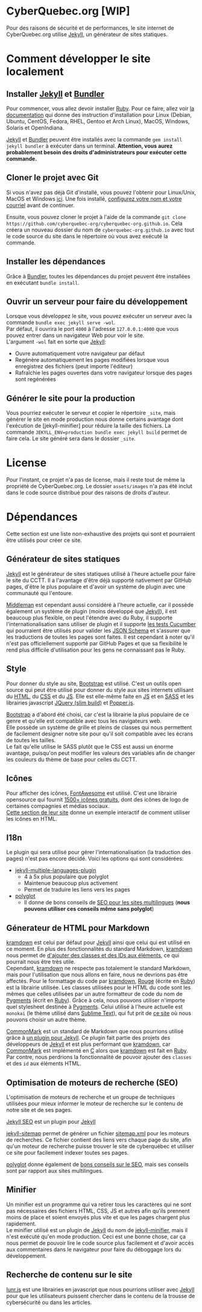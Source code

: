 # CyberQuebec.org [WIP]
Pour des raisons de sécurité et de performances, le site internet de CyberQuebec.org utilise [Jekyll], un générateur de sites statiques.

# Comment développer le site localement
## Installer [Jekyll] et [Bundler]
Pour commencer, vous allez devoir installer [Ruby]. Pour ce faire, allez voir [la documentation](https://www.ruby-lang.org/fr/documentation/installation) qui donne des instruction d'installation pour Linux (Debian, Ubuntu, CentOS, Fedora, RHEL, Gentoo et Arch Linux), MacOS, Windows, Solaris et OpenIndiana.  

[Jekyll] et [Bundler] peuvent être installés avec la commande `gem install jekyll bundler` à exécuter dans un terminal. **Attention, vous aurez probablement besoin des droits d'administrateurs pour exécuter cette commande.**  

## Cloner le projet avec Git
Si vous n'avez pas déjà Git d'installé, vous pouvez l'obtenir pour Linux/Unix, MacOS et Windows [ici](https://git-scm.com/downloads). Une fois installé, [configurez votre nom et votre courriel](https://git-scm.com/book/fr/v2/D%C3%A9marrage-rapide-Param%C3%A9trage-%C3%A0-la-premi%C3%A8re-utilisation-de-Git) avant de continuer.  

Ensuite, vous pouvez cloner le projet à l'aide de la commande `git clone https://github.com/cyberquebec-org/cyberquebec-org.github.io`. Cela créera un nouveau dossier du nom de `cyberquebec-org.github.io` avec tout le code source du site dans le répertoire où vous avez exécuté la commande.

## Installer les dépendances
Grâce à [Bundler], toutes les dépendances du projet peuvent être installées en exécutant `bundle install`.  

## Ouvrir un serveur pour faire du développement
Lorsque vous développez le site, vous pouvez exécuter un serveur avec la commande `bundle exec jekyll serve -wol`.  
Par défaut, il ouvrira le port `4000` à l'adresse `127.0.0.1:4000` que vous pouvez entrer dans un navigateur Web pour voir le site.  
L'argument `-wol` fait en sorte que [Jekyll]: 
* Ouvre automatiquement votre navigateur par défaut
* Regénère automatiquement les pages modifiées lorsque vous enregistrez des fichiers (peut importe l'éditeur)
* Rafraîchie les pages ouvertes dans votre navigateur lorsque des pages sont regénérées

## Générer le site pour la production
Vous pourriez exécuter le serveur et copier le répertoire `_site`, mais générer le site en mode production nous donne certains avantage dont l'exécution de [jekyll-minifier] pour réduire la taille des fichiers. La commande `JEKYLL_ENV=production bundle exec jekyll build` permet de faire cela. Le site généré sera dans le dossier `_site`.

# License
Pour l'instant, ce projet n'a pas de license, mais il reste tout de même la propriété de CyberQuebec.org. Le dossier `assets/images` n'a pas été inclut dans le code source distribué pour des raisons de droits d'auteur.

# Dépendances
Cette section est une liste non-exhaustive des projets qui sont et pourraient être utilisés pour créer ce site.

## Générateur de sites statiques
[Jekyll] est le générateur de sites statiques utilisé à l'heure actuelle pour faire le site du CCTT. Il a l'avantage d'être déjà supporté nativement par GitHub pages, d'être le plus populaire et d'avoir un système de plugin avec une communauté qui l'entoure.

[Middleman](https://middlemanapp.com/) est cependant aussi considéré à l'heure actuelle, car il possède également un système de plugin (moins développé que [Jekyll]), il est beaucoup plus flexible, on peut l'étendre avec du Ruby, il supporte l'internationalisation sans utiliser de plugin et il supporte [les tests Cucumber](https://cucumber.io/) qui pourraient être utilisés pour valider les [JSON Schema](https://json-schema.org/) et s'assurer que les traductions de toutes les pages sont faites. Il est cependant à noter qu'il n'est pas officiellement supporté par GitHub Pages et que sa flexibilité le rend plus difficile d'utilisation pour les gens ne connaissant pas le Ruby.
## Style
Pour donner du style au site, [Bootstrap] est utilisé. C'est un outils open source qui peut être utilisé pour donner du style aux sites internets utilisant du [HTML], du [CSS] et du [JS]. Elle est elle-même faite en [JS] et en [SASS] et les librairies javascript [JQuery (slim build)](https://jquery.com/) et [Popper.js](https://popper.js.org/).  

[Bootstrap] a d'abord été choisi, car c'est la librairie la plus populaire de ce genre et qu'elle est compatible avec tous les navigateurs web.  
Elle possède un système de grille et pleins de classes qui nous permettent de facilement designer notre site pour qu'il soit compatible avec les écrans de toutes les tailles.  
Le fait qu'elle utilise le SASS plutôt que le CSS est aussi un énorme avantage, puisqu'on peut modifier les valeurs des variables afin de changer les couleurs du thème de base pour celles du CCTT.  

## Icônes
Pour afficher des icônes, [FontAwesome](https://fontawesome.com/) est utilisé. C'est une librairie opensource qui fournit [1500+ icônes gratuits](https://fontawesome.com/icons?d=gallery&m=free), dont des icônes de logo de certaines compagnies et médias sociaux.  
[Cette section de leur site](https://fontawesome.com#easy-to-use) donne un exemple interactif de comment utiliser les icônes en HTML.

## I18n
Le plugin qui sera utilisé pour gérer l'internationalisation (la traduction des pages) n'est pas encore décidé. Voici les options qui sont considérées:
* [jekyll-multiple-languages-plugin](https://github.com/kurtsson/jekyll-multiple-languages-plugin)
    * 4 à 5x plus populaire que polyglot
    * Maintenue beaucoup plus activement
    * Permet de traduire les liens vers les pages
* [polyglot]
    * Il donne de bons conseils de [SEO pour les sites multilingues](https://polyglot.untra.io/en/seo/) (**nous pouvons utiliser ces conseils même sans polyglot**)

## Génerateur de HTML pour Markdown
[kramdown] est celui par défaut pour [Jekyll] ainsi que celui qui est utilisé en ce moment. En plus des fonctionnalités du standard Markdown, [kramdown] nous permet de [d'ajouter des classes et des IDs aux éléments](https://kramdown.gettalong.org/syntax.html#attribute-list-definitions), ce qui pourrait nous être très utile.  
Cependant, [kramdown] ne respecte pas totalement le standard Markdown, mais pour l'utilisation que nous allons en faire, nous ne devrions pas être affectés.
Pour le formattage du code par [kramdown], [Rouge](http://rouge.jneen.net/) (écrite en [Ruby]) est la librairie utilisée. Les classes utilisées pour le HTML du code sont les mêmes que celles utilisées par un autre formatteur de code du nom de [Pygments](http://pygments.org/) (écrit en [Ruby]). Grâce à cela, nous pouvons utiliser n'importe quel stylesheet destinée à [Pygments]. Celui utilisé à l'heure actuelle est `monokai` (le thème utilisé dans [Sublime Text](https://www.sublimetext.com/)), qui fut prit de [ce site](http://jwarby.github.io/jekyll-pygments-themes/languages/javascript.html) où nous pouvons choisir un autre thème.  

[CommonMark] est un standard de Markdown que nous pourrions utilisé grâce à [un plugin pour Jekyll](https://github.com/jekyll/jekyll-commonmark). Ce plugin fait partie des projets des développeurs de [Jekyll] et est plus performant que [kramdown], car [CommonMark] est implémenté en [C](https://www.iso.org/standard/74528.html) alors que [kramdown] est fait en [Ruby]. Par contre, nous perdrions la fonctionnalité de pouvoir ajouter des `classes` et des `id` aux éléments HTML.

## Optimisation de moteurs de recherche (SEO)
L'optimisation de moteurs de recherche et un groupe de techniques utilisées pour mieux informer le moteur de recherche sur le contenu de notre site et de ses pages.

[Jekyll SEO](https://github.com/jekyll/jekyll-seo-tag) est un plugin pour [Jekyll]

[jekyll-sitemap](https://github.com/jekyll/jekyll-sitemap) permet de générer un fichier [sitemap.xml](https://www.sitemaps.org/protocol.html) pour les moteurs de recherches. Ce fichier contient des liens vers chaque page du site, afin qu'un moteur de recherche puisse trouver le site de cyberquébec et utiliser ce site pour facilement indexer toutes ses pages.

[polyglot] donne également de [bons conseils sur le SEO](https://polyglot.untra.io/en/seo/), mais ses conseils sont par rapport aux sites multilingues.

## Minifier
Un minifier est un programme qui va retirer tous les caractères qui ne sont pas nécessaires des fichiers HTML, CSS, JS et autres afin qu'ils prennent moins de place et soient envoyés plus vite et que les pages chargent plus rapidement.  
Le minifier utilisé est un plugin de [Jekyll] du nom de [jekyll-minifier](https://github.com/digitalsparky/jekyll-minifier), mais il n'est exécuté qu'en mode production. Ceci est une bonne chose, car ça nous permet de pouvoir lire le code source plus facilement et d'avoir accès aux commentaires dans le navigateur pour faire du déboggage lors du développement.  

## Recherche de contenu sur le site
[lunr.js](https://learn.cloudcannon.com/jekyll/jekyll-search-using-lunr-js/) est une librairies en javascript que nous pourrions utiliser avec [Jekyll] pour que les utilisateurs puissent chercher dans le contenu de la trousse de cybersécurité ou dans les articles.

[Jekyll]: https://jekyllrb.com
[Bundler]: https://bundler.io/
[Ruby]: https://www.ruby-lang.org/en/
[Python]: https://python.org
[polyglot]: https://github.com/untra/polyglot
[kramdown]: https://kramdown.gettalong.org/
[CommonMark]: https://commonmark.org/
[Pygments]: http://pygments.org/
[Bootstrap]: https://getbootstrap.com
[HTML]: https://www.w3.org/html/
[CSS]: https://www.w3.org/Style/CSS/
[SASS]: https://sass-lang.com/
[JS]: https://www.ecma-international.org/publications/standards/Ecma-262.htm
